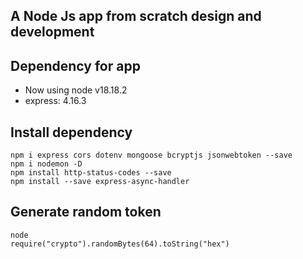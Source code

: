 ## A Node Js app from scratch design and development

## Dependency for app

- Now using node v18.18.2
- express: 4.16.3

## Install dependency

`npm i express cors dotenv mongoose bcryptjs jsonwebtoken --save` <br>
`npm i nodemon -D` <br>
`npm install http-status-codes --save` <br>
`npm install --save express-async-handler` <br>

## Generate random token

`node`<br>
`require("crypto").randomBytes(64).toString("hex")` <br>

